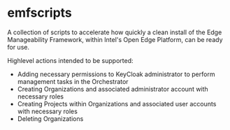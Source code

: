 # emfscripts

A collection of scripts to accelerate how quickly a clean install of the Edge Manageability Framework, within Intel's Open Edge Platform, can be ready for use.

Highlevel actions intended to be supported:
- Adding necessary permissions to KeyCloak administrator to perform management tasks in the Orchestrator
- Creating Organizations and associated administrator account with necessary roles
- Creating Projects within Organizations and associated user accounts with necessary roles
- Deleting Organizations

